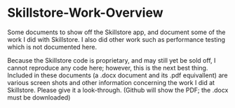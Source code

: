 # Skillstore-Work-Overview
Some documents to show off the Skillstore app, and document some of the work I did with Skillstore. I also did other work such as performance testing which is not documented here.

Because the Skillstore code is proprietary, and may still yet be sold off, I cannot reproduce any code here; however, this is the next best thing. Included in these documents (a .docx document and its .pdf equivallent) are various screen shots and other information concerning the work I did at Skillstore. Please give it a look-through. (Github will show the PDF; the .docx must be downloaded) 
